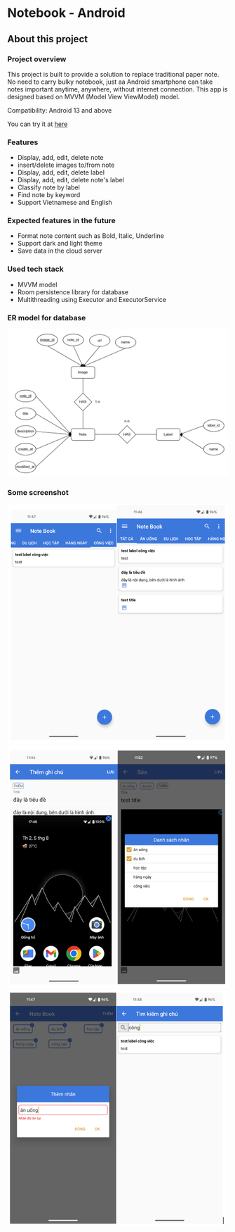 <h1> Notebook - Android </h1>
<h2> About this project</h2>
<h3> Project overview</h3>

This project is built to provide a solution to replace traditional paper note. No need to carry bulky notebook, just aa Android smartphone can take notes important anytime, anywhere, without internet connection. This app is designed based on MVVM (Model View ViewModel) model.

Compatibility: Android 13 and above

You can try it at [here](app/release/app-release.apk)

<h3> Features </h3>

- Display, add, edit, delete note
- insert/delete images to/from note
- Display, add, edit, delete label
- Display, add, edit, delete note's label
- Classify note by label
- Find note by keyword
- Support Vietnamese and English

<h3> Expected features in the future </h3>

- Format note content such as Bold, Italic, Underline
- Support dark and light theme
- Save data in the cloud server

<h3> Used tech stack </h3>

- MVVM model
- Room persistence library for database
- Multithreading using Executor and ExecutorService

<h3> ER model for database </h3>

![ER Database](Screenshot/er_database_2.png)

<h3> Some screenshot </h3>

![main_screen](Screenshot/note_1.png)
![main_screen](Screenshot/note_2.png)
![main_screen](Screenshot/note_3.png) 


